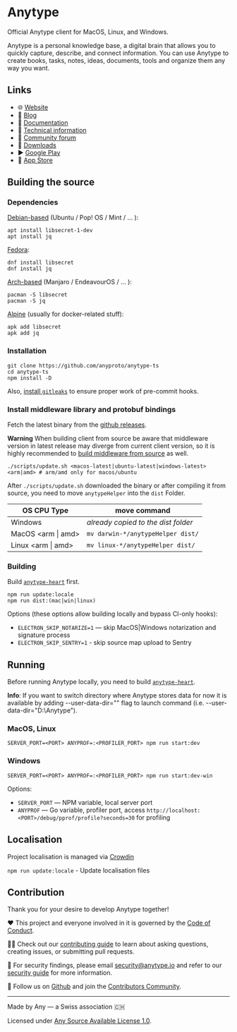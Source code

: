 # Anytype
Official Anytype client for MacOS, Linux, and Windows.

Anytype is a personal knowledge base, a digital brain that allows you to quickly capture, describe, and connect information. You can use Anytype to create books, tasks, notes, ideas, documents, tools and organize them any way you want.

## Links

* 🌐 [Website](https://anytype.io)
* 📝 [Blog](https://blog.anytype.io)
* 📑 [Documentation](https://doc.anytype.io)
* 💼 [Technical information](https://tech.anytype.io)
* 👋 [Community forum](https://community.anytype.io)
* 💾 [Downloads](https://download.anytype.io)
* ▶️ [Google Play](https://play.google.com/store/apps/details?id=io.anytype.app)
* 🍏 [App Store](https://apps.apple.com/us/app/anytype-private-notes/id6449487029)

## Building the source

### Dependencies

[Debian-based](https://packages.debian.org/bookworm/libsecret-1-dev) (Ubuntu / Pop! OS / Mint / ... ):

```
apt install libsecret-1-dev
apt install jq
```

[Fedora](https://packages.fedoraproject.org/pkgs/libsecret/libsecret):

```
dnf install libsecret
dnf install jq
```

[Arch-based](https://archlinux.org/packages/core/x86_64/libsecret) (Manjaro / EndeavourOS / ... ):

```
pacman -S libsecret
pacman -S jq
```

[Alpine](https://pkgs.alpinelinux.org/packages?name=libsecret) (usually for docker-related stuff):

```
apk add libsecret
apk add jq
```

### Installation

```shell
git clone https://github.com/anyproto/anytype-ts
cd anytype-ts
npm install -D
```

Also, [install `gitleaks`](https://github.com/zricethezav/gitleaks#installing) to ensure proper work of pre-commit hooks.

### Install middleware library and protobuf bindings
Fetch the latest binary from the [github releases](https://github.com/anyproto/anytype-heart/releases).

**Warning** When building client from source be aware that middleware version in latest release may diverge from current client version, so it is highly recommended to [build middleware from source](https://github.com/anyproto/anytype-heart/blob/main/docs/Build.md) as well.

```shell
./scripts/update.sh <macos-latest|ubuntu-latest|windows-latest> <arm|amd> # arm/amd only for macos/ubuntu
```

After `./scripts/update.sh` downloaded the binary or after compiling it from source, you need to move `anytypeHelper` into the `dist` Folder.

| OS CPU Type        | move command                        |
|--------------------|-------------------------------------|
| Windows            | *already copied to the dist folder* |
| MacOS <arm \| amd> | `mv darwin-*/anytypeHelper dist/`   |
| Linux <arm \| amd> | `mv linux-*/anytypeHelper dist/`    |

### Building

Build [`anytype-heart`](https://github.com/anyproto/anytype-heart) first.

```shell
npm run update:locale
npm run dist:(mac|win|linux)
```

Options (these options allow building locally and bypass CI-only hooks):
- `ELECTRON_SKIP_NOTARIZE=1` — skip MacOS|Windows notarization and signature process
- `ELECTRON_SKIP_SENTRY=1` - skip source map upload to Sentry

## Running

Before running Anytype locally, you need to build [`anytype-heart`](https://github.com/anyproto/anytype-heart).

**Info**: If you want to switch directory where Anytype stores data for now it is available by adding --user-data-dir="<path>" flag to launch command (i.e. --user-data-dir="D:\Anytype").

### MacOS, Linux
```shell
SERVER_PORT=<PORT> ANYPROF=:<PROFILER_PORT> npm run start:dev
```

### Windows
```shell
SERVER_PORT=<PORT> ANYPROF=:<PROFILER_PORT> npm run start:dev-win
```

Options:
- `SERVER_PORT` — NPM variable, local server port
- `ANYPROF` — Go variable, profiler port, access `http://localhost:<PORT>/debug/pprof/profile?seconds=30` for profiling

## Localisation

Project localisation is managed via [Crowdin](https://crowdin.com/project/anytype-desktop)

`npm run update:locale` - Update localisation files

## Contribution
Thank you for your desire to develop Anytype together!

❤️ This project and everyone involved in it is governed by the [Code of Conduct](https://github.com/anyproto/.github/blob/main/docs/CODE_OF_CONDUCT.md).

🧑‍💻 Check out our [contributing guide](https://github.com/anyproto/.github/blob/main/docs/CONTRIBUTING.md) to learn about asking questions, creating issues, or submitting pull requests.

🫢 For security findings, please email [security@anytype.io](mailto:security@anytype.io) and refer to our [security guide](https://github.com/anyproto/.github/blob/main/docs/SECURITY.md) for more information.

🤝 Follow us on [Github](https://github.com/anyproto) and join the [Contributors Community](https://github.com/orgs/anyproto/discussions).

---
Made by Any — a Swiss association 🇨🇭

Licensed under [Any Source Available License 1.0](./LICENSE.md).
